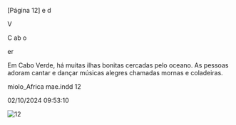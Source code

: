 [Página 12]
e
d

V

C ab o

er

Em Cabo Verde, há muitas ilhas bonitas
cercadas pelo oceano. As pessoas
adoram cantar e dançar músicas
alegres chamadas mornas e coladeiras.

miolo_Africa mae.indd 12

02/10/2024 09:53:10

![12](./img/page_12-01.jpg)
